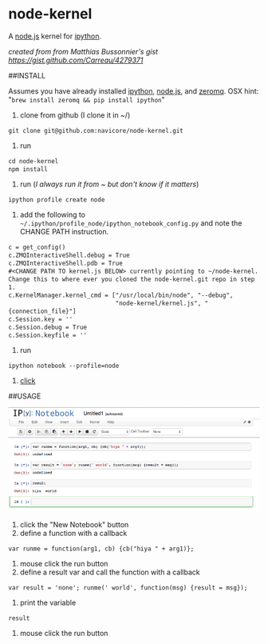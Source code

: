node-kernel
===========

A [node.js](http://nodejs.org/) kernel for [ipython](http://ipython.org/).

_created from from Matthias Bussonnier's gist https://gist.github.com/Carreau/4279371_

##INSTALL

Assumes you have already installed [ipython](http://ipython.org), [node.js](http://nodejs.org), and [zeromq](http://zeromq.org/). OSX hint: "`brew install zeromq && pip install ipython`"

1. clone from github (I clone it in ~/)
```
git clone git@github.com:navicore/node-kernel.git
```
1. run 
```
cd node-kernel
npm install
```
1. run (_I always run it from ~ but don't know if it matters_)
```
ipython profile create node
```
1. add the following to `~/.ipython/profile_node/ipython_notebook_config.py` and note the CHANGE PATH instruction.
```
c = get_config()
c.ZMQInteractiveShell.debug = True
c.ZMQInteractiveShell.pdb = True
#<CHANGE PATH TO kernel.js BELOW> currently pointing to ~/node-kernel.  Change this to where ever you cloned the node-kernel.git repo in step 1.
c.KernelManager.kernel_cmd = ["/usr/local/bin/node", "--debug",
                              "node-kernel/kernel.js", "{connection_file}"]
c.Session.key = ''
c.Session.debug = True
c.Session.keyfile = ''
```
1. run 
```
ipython notebook --profile=node
```
1. [click](http://localhost:8888)

##USAGE

![node-kernel demo](images/node-kernel-screen.png)

1. click the "New Notebook" button
1. define a function with a callback
```
var runme = function(arg1, cb) {cb("hiya " + arg1)};
```
1. mouse click the run button
1. define a result var and call the function with a callback
```
var result = 'none'; runme(' world', function(msg) {result = msg});
```
1. print the variable
```
result
```
1. mouse click the run button

